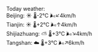 Today weather:  
Beijing: ☀️   🌡️-2°C 🌬️↙4km/h  
Tianjin: ☀️   🌡️+2°C 🌬️↑4km/h  
Shijiazhuang: ⛅️  🌡️+3°C 🌬️↘4km/h  
Tangshan: ☁️   🌡️+3°C 🌬️↗6km/h  
